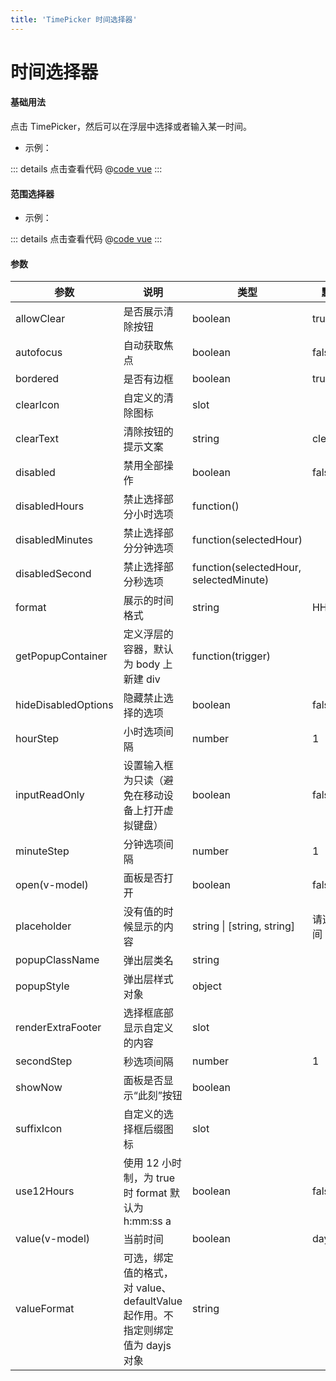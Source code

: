 ```yaml
---
title: 'TimePicker 时间选择器'
---
```


# 时间选择器

#### 基础用法

点击 TimePicker，然后可以在浮层中选择或者输入某一时间。

- 示例：

<clientOnly>
  <timePickerDemo1 ></timePickerDemo1>
</clientOnly>

::: details 点击查看代码
@[code vue](@components/timePicker/timePickerDemo1.vue)
:::

#### 范围选择器

- 示例：

<clientOnly>
  <timePickerDemo2 ></timePickerDemo2>
</clientOnly>

::: details 点击查看代码
@[code vue](@components/timePicker/timePickerDemo2.vue)
:::

#### 参数

| 参数                | 说明                                                                           | 类型                                   | 默认值     |
| ------------------- | ------------------------------------------------------------------------------ | -------------------------------------- | ---------- |
| allowClear          | 是否展示清除按钮                                                               | boolean                                | true       |
| autofocus           | 自动获取焦点                                                                   | boolean                                | false      |
| bordered            | 是否有边框                                                                     | boolean                                | true       |
| clearIcon           | 自定义的清除图标                                                               | slot                                   |            |
| clearText           | 清除按钮的提示文案                                                             | string                                 | clear      |
| disabled            | 禁用全部操作                                                                   | boolean                                | false      |
| disabledHours       | 禁止选择部分小时选项                                                           | function()                             |            |
| disabledMinutes     | 禁止选择部分分钟选项                                                           | function(selectedHour)                 |            |
| disabledSecond      | 禁止选择部分秒选项                                                             | function(selectedHour, selectedMinute) |            |
| format              | 展示的时间格式                                                                 | string                                 | HH:mm:ss   |
| getPopupContainer   | 定义浮层的容器，默认为 body 上新建 div                                         | function(trigger)                      |            |
| hideDisabledOptions | 隐藏禁止选择的选项                                                             | boolean                                | false      |
| hourStep            | 小时选项间隔                                                                   | number                                 | 1          |
| inputReadOnly       | 设置输入框为只读（避免在移动设备上打开虚拟键盘）                               | boolean                                | false      |
| minuteStep          | 分钟选项间隔                                                                   | number                                 | 1          |
| open(v-model)       | 面板是否打开                                                                   | boolean                                | false      |
| placeholder         | 没有值的时候显示的内容                                                         | string \| [string, string]             | 请选择时间 |
| popupClassName      | 弹出层类名                                                                     | string                                 |            |
| popupStyle          | 弹出层样式对象                                                                 | object                                 |            |
| renderExtraFooter   | 选择框底部显示自定义的内容                                                     | slot                                   |            |
| secondStep          | 秒选项间隔                                                                     | number                                 | 1          |
| showNow             | 面板是否显示“此刻”按钮                                                         | boolean                                |            |
| suffixIcon          | 自定义的选择框后缀图标                                                         | slot                                   |            |
| use12Hours          | 使用 12 小时制，为 true 时 format 默认为 h:mm:ss a                             | boolean                                | false      |
| value(v-model)      | 当前时间                                                                       | boolean                                | dayjs      |
| valueFormat         | 可选，绑定值的格式，对 value、defaultValue 起作用。不指定则绑定值为 dayjs 对象 | string                                 |            |
